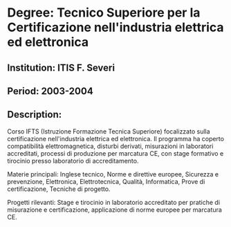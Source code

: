 # Degree: Tecnico Superiore per la Certificazione nell'industria elettrica ed elettronica
## Institution: ITIS F. Severi
## Period: 2003-2004
## Description:
Corso IFTS (Istruzione Formazione Tecnica Superiore) focalizzato sulla certificazione nell'industria elettrica ed elettronica. Il programma ha coperto compatibilità elettromagnetica, disturbi derivati, misurazioni in laboratori accreditati, processi di produzione per marcatura CE, con stage formativo e tirocinio presso laboratorio di accreditamento.

Materie principali: Inglese tecnico, Norme e direttive europee, Sicurezza e prevenzione, Elettronica, Elettrotecnica, Qualità, Informatica, Prove di certificazione, Tecniche di progetto.

Progetti rilevanti: Stage e tirocinio in laboratorio accreditato per pratiche di misurazione e certificazione, applicazione di norme europee per marcatura CE.
